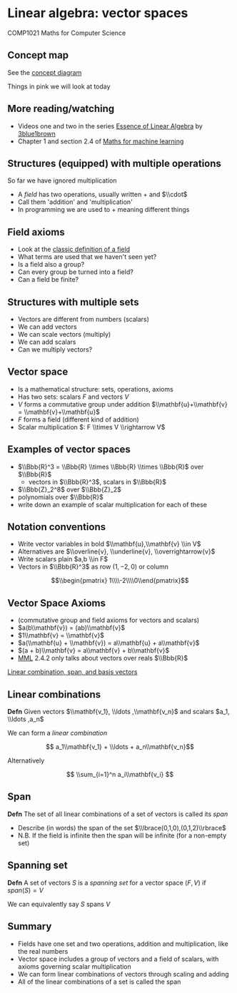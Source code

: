<!-- .slide: data-background="#6A246D" -->


# Linear algebra: vector spaces

COMP1021 Maths for Computer Science


## Concept map

See the [concept diagram](https://github.com/stevenaeola/linalg_lectures/blob/f7807997e745d8d48951b55c5dbeb154dd92149b/concepts.mmd)

Things in pink we will look at today



## More reading/watching

- Videos one and two in the series [Essence of Linear Algebra](https://www.youtube.com/playlist?list=PLZHQObOWTQDPD3MizzM2xVFitgF8hE_ab) by [3blue1brown](https://www.3blue1brown.com/)
- Chapter 1 and section 2.4 of [Maths for machine learning](https://mml-book.github.io/)


## Structures (equipped) with multiple operations

So far we have ignored multiplication
- A _field_ has two operations, usually written $+$ and $\\cdot$
- Call them 'addition' and 'multiplication'
- In programming we are used to $+$ meaning different things


## Field axioms

- Look at the [classic definition of a field](https://en.wikipedia.org/wiki/Field_(mathematics)#Classic_definition)
- What terms are used that we haven't seen yet?
- Is a field also a group?
- Can every group be turned into a field?
- Can a field be finite?


## Structures with multiple sets

- Vectors are different from numbers (scalars)
- We can add vectors
- We can scale vectors (multiply)
- We can add scalars
- Can we multiply vectors?


<!-- .slide: class="fragmented-lists" -->

## Vector space

- Is a mathematical structure: sets, operations, axioms
- Has two sets: scalars $F$ and vectors $V$
- $V$ forms a commutative group under addition $\\mathbf{u}+\\mathbf{v} = \\mathbf{v}+\\mathbf{u}$
- $F$ forms a field (different kind of addition)
- Scalar multiplication $: F \\times V \\rightarrow V$


## Examples of vector spaces

<!-- .slide: class="fragmented-lists" -->

- $\\Bbb{R}^3 = \\Bbb{R} \\times \\Bbb{R} \\times \\Bbb{R}$ over $\\Bbb{R}$ 
  - vectors in $\\Bbb{R}^3$, scalars in $\\Bbb{R}$
- $\\Bbb{Z}_2^8$ over $\\Bbb{Z}_2$
- polynomials over $\\Bbb{R}$
- write down an example of scalar multiplication for each of these


## Notation conventions

- Write vector variables in bold $\\mathbf{u},\\mathbf{v} \\in V$
- Alternatives are $\\overline{v}, \\underline{v}, \\overrightarrow{v}$
- Write scalars plain $a,b \\in F$
- Vectors in $\\Bbb{R}^3$ as row $(1,-2,0)$ or column 

$$\\begin{pmatrix} 1\\\\-2\\\\0\\end{pmatrix}$$


<!-- .slide: class="fragmented-lists" -->

## Vector Space Axioms

- (commutative group and field axioms for vectors and scalars)
- $a(b\\mathbf{v}) = (ab)\\mathbf{v}$
- $1\\mathbf{v} = \\mathbf{v}$
- $a(\\mathbf{u} + \\mathbf{v}) = a\\mathbf{u} + a\\mathbf{v}$
- $(a + b)\\mathbf{v} = a\\mathbf{v} + b\\mathbf{v}$
- [MML](https://mml-book.github.io/) 2.4.2 only talks about vectors over reals $\\Bbb{R}$


[Linear combination, span, and basis vectors](https://youtu.be/k7RM-ot2NWY?si=Ey2VR4H-qjlPk1fS)


## Linear combinations

__Defn__ Given vectors $\\mathbf{v_1}, \\ldots ,\\mathbf{v_n}$ and scalars $a_1, \\ldots ,a_n$

We can form a _linear combination_

$$ a_1\\mathbf{v_1} + \\ldots + a_n\\mathbf{v_n}$$

Alternatively

$$ \\sum_{i=1}^n a_i\\mathbf{v_i} $$


<!-- .slide: class="fragmented-lists" -->

## Span

__Defn__ The set of all linear combinations of a set of vectors is called its _span_


- Describe (in words) the span of the set $\\lbrace(0,1,0),(0,1,2)\\rbrace$
- N.B. If the field is infinite then the span will be infinite (for a non-empty set)



## Spanning set

__Defn__ A set of vectors $S$ is a _spanning set_ for a vector space $(F,V)$ if $span(S)=V$

We can equivalently say $S$ spans $V$



<!-- .slide: class="fragmented-lists" -->

## Summary

- Fields have one set and two operations, addition and multiplication, like the real numbers
- Vector space includes a group of vectors and a field of scalars, with axioms governing scalar multiplication
- We can form linear combinations of vectors through scaling and adding
- All of the linear combinations of a set is called the span

